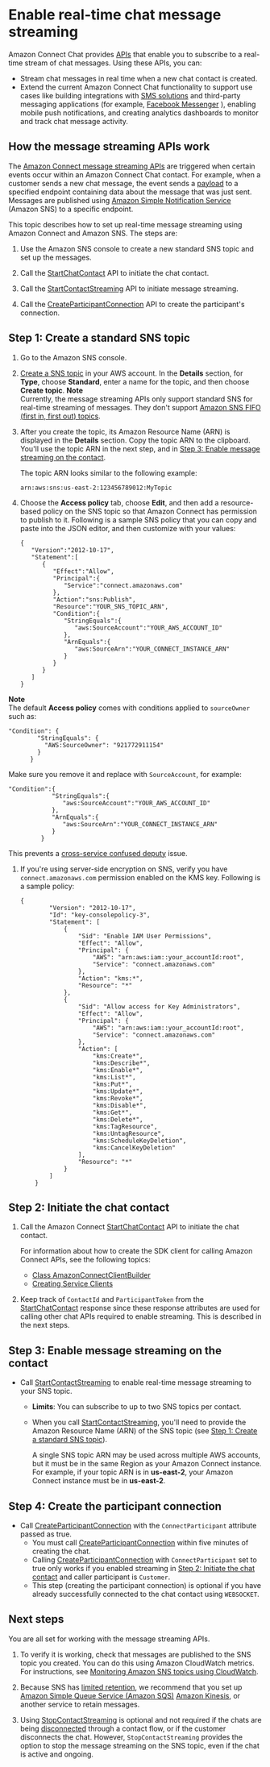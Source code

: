 # Enable real\-time chat message streaming<a name="chat-message-streaming"></a>

Amazon Connect Chat provides [APIs](https://docs.aws.amazon.com/connect/latest/APIReference/Welcome.html) that enable you to subscribe to a real\-time stream of chat messages\. Using these APIs, you can: 
+ Stream chat messages in real time when a new chat contact is created\.
+ Extend the current Amazon Connect Chat functionality to support use cases like building integrations with [SMS solutions](http://aws.amazon.com/blogs/contact-center/building-personalized-customer-experiences-over-sms-through-amazon-connect/) and third\-party messaging applications \(for example, [Facebook Messenger](http://aws.amazon.com/blogs/contact-center/adding-digital-messaging-channels-to-your-amazon-connect-contact-center/) \), enabling mobile push notifications, and creating analytics dashboards to monitor and track chat message activity\. 

## How the message streaming APIs work<a name="how-chat-message-streaming-apis-work"></a>

The [Amazon Connect message streaming APIs](https://docs.aws.amazon.com/connect/latest/APIReference/Welcome.html) are triggered when certain events occur within an Amazon Connect Chat contact\. For example, when a customer sends a new chat message, the event sends a [payload](sns-payload.md) to a specified endpoint containing data about the message that was just sent\. Messages are published using [Amazon Simple Notification Service](https://docs.aws.amazon.com/sns/latest/dg/welcome.html) \(Amazon SNS\) to a specific endpoint\. 

This topic describes how to set up real\-time message streaming using Amazon Connect and Amazon SNS\. The steps are: 

1. Use the Amazon SNS console to create a new standard SNS topic and set up the messages\.

1. Call the [StartChatContact](https://docs.aws.amazon.com/connect/latest/APIReference/API_StartChatContact.html) API to initiate the chat contact\.

1. Call the [StartContactStreaming](https://docs.aws.amazon.com/connect/latest/APIReference/API_StartContactStreaming.html) API to initiate message streaming\. 

1. Call the [CreateParticipantConnection](https://docs.aws.amazon.com/connect-participant/latest/APIReference/API_CreateParticipantConnection.html) API to create the participant's connection\.

## Step 1: Create a standard SNS topic<a name="step1-chat-streaming"></a>

1. Go to the Amazon SNS console\. 

1. [Create a SNS topic](https://docs.aws.amazon.com/sns/latest/dg/sns-create-topic.html) in your AWS account\. In the **Details** section, for **Type**, choose **Standard**, enter a name for the topic, and then choose **Create topic**\.
**Note**  
Currently, the message streaming APIs only support standard SNS for real\-time streaming of messages\. They don't support [Amazon SNS FIFO \(first in, first out\) topics](https://docs.aws.amazon.com/sns/latest/dg/sns-fifo-topics.html)\. 

1. After you create the topic, its Amazon Resource Name \(ARN\) is displayed in the **Details** section\. Copy the topic ARN to the clipboard\. You'll use the topic ARN in the next step, and in [Step 3: Enable message streaming on the contact](#step3-chat-streaming)\. 

   The topic ARN looks similar to the following example: 

   ```
   arn:aws:sns:us-east-2:123456789012:MyTopic                                
   ```

1. Choose the **Access policy** tab, choose **Edit**, and then add a resource\-based policy on the SNS topic so that Amazon Connect has permission to publish to it\. Following is a sample SNS policy that you can copy and paste into the JSON editor, and then customize with your values: 

   ```
   {
      "Version":"2012-10-17",
      "Statement":[
         {
            "Effect":"Allow",
            "Principal":{
               "Service":"connect.amazonaws.com"
            },
            "Action":"sns:Publish",
            "Resource":"YOUR_SNS_TOPIC_ARN",
            "Condition":{
               "StringEquals":{
                  "aws:SourceAccount":"YOUR_AWS_ACCOUNT_ID"
               },
               "ArnEquals":{
                  "aws:SourceArn":"YOUR_CONNECT_INSTANCE_ARN"
               }
            }
         }
      ]
   }
   ```
**Note**  
The default **Access policy** comes with conditions applied to `sourceOwner` such as:   

   ```
   "Condition": {
           "StringEquals": {
             "AWS:SourceOwner": "921772911154"
           }
         }
   ```
Make sure you remove it and replace with `SourceAccount`, for example:  

   ```
   "Condition":{
               "StringEquals":{
                  "aws:SourceAccount":"YOUR_AWS_ACCOUNT_ID"
               },
               "ArnEquals":{
                  "aws:SourceArn":"YOUR_CONNECT_INSTANCE_ARN"
               }
            }
   ```
This prevents a [cross\-service confused deputy](cross-service-confused-deputy-prevention.md) issue\. 

1. If you're using server\-side encryption on SNS, verify you have `connect.amazonaws.com` permission enabled on the KMS key\. Following is a sample policy:

   ```
   {
           "Version": "2012-10-17",
           "Id": "key-consolepolicy-3",
           "Statement": [
               {
                   "Sid": "Enable IAM User Permissions",
                   "Effect": "Allow",
                   "Principal": {
                       "AWS": "arn:aws:iam::your_accountId:root",
                       "Service": "connect.amazonaws.com"
                   },
                   "Action": "kms:*",
                   "Resource": "*"
               },
               {
                   "Sid": "Allow access for Key Administrators",
                   "Effect": "Allow",
                   "Principal": {
                       "AWS": "arn:aws:iam::your_accountId:root",
                       "Service": "connect.amazonaws.com"
                   },
                   "Action": [
                       "kms:Create*",
                       "kms:Describe*",
                       "kms:Enable*",
                       "kms:List*",
                       "kms:Put*",
                       "kms:Update*",
                       "kms:Revoke*",
                       "kms:Disable*",
                       "kms:Get*",
                       "kms:Delete*",
                       "kms:TagResource",
                       "kms:UntagResource",
                       "kms:ScheduleKeyDeletion",
                       "kms:CancelKeyDeletion"
                   ],
                   "Resource": "*"
               }
           ]
       }
   ```

## Step 2: Initiate the chat contact<a name="step2-chat-streaming"></a>

1. Call the Amazon Connect [StartChatContact](https://docs.aws.amazon.com/connect/latest/APIReference/API_StartChatContact.html) API to initiate the chat contact\. 

   For information about how to create the SDK client for calling Amazon Connect APIs, see the following topics:
   + [Class AmazonConnectClientBuilder](https://docs.aws.amazon.com/AWSJavaSDK/latest/javadoc/com/amazonaws/services/connect/AmazonConnectClientBuilder.html) 
   + [Creating Service Clients](https://docs.aws.amazon.com/sdk-for-java/v1/developer-guide/creating-clients.html) 

1. Keep track of `ContactId` and `ParticipantToken` from the [StartChatContact](https://docs.aws.amazon.com/connect/latest/APIReference/API_StartChatContact.html) response since these response attributes are used for calling other chat APIs required to enable streaming\. This is described in the next steps\.

## Step 3: Enable message streaming on the contact<a name="step3-chat-streaming"></a>
+ Call [StartContactStreaming](https://docs.aws.amazon.com/connect/latest/APIReference/API_StartContactStreaming.html) to enable real\-time message streaming to your SNS topic\.
  + **Limits**: You can subscribe to up to two SNS topics per contact\.
  + When you call [StartContactStreaming](https://docs.aws.amazon.com/connect/latest/APIReference/API_StartContactStreaming.html), you'll need to provide the Amazon Resource Name \(ARN\) of the SNS topic \(see [Step 1: Create a standard SNS topic](#step1-chat-streaming)\)\.

    A single SNS topic ARN may be used across multiple AWS accounts, but it must be in the same Region as your Amazon Connect instance\. For example, if your topic ARN is in **us\-east\-2**, your Amazon Connect instance must be in **us\-east\-2**\.

## Step 4: Create the participant connection<a name="step4-chat-streaming"></a>
+ Call [CreateParticipantConnection](https://docs.aws.amazon.com/connect-participant/latest/APIReference/API_CreateParticipantConnection.html) with the `ConnectParticipant` attribute passed as true\. 
  + You must call [CreateParticipantConnection](https://docs.aws.amazon.com/connect-participant/latest/APIReference/API_CreateParticipantConnection.html) within five minutes of creating the chat\.
  + Calling [CreateParticipantConnection](https://docs.aws.amazon.com/connect-participant/latest/APIReference/API_CreateParticipantConnection.html) with `ConnectParticipant` set to true only works if you enabled streaming in [Step 2: Initiate the chat contact](#step2-chat-streaming) and caller participant is `Customer`\.
  + This step \(creating the participant connection\) is optional if you have already successfully connected to the chat contact using `WEBSOCKET`\.

## Next steps<a name="nextsteps-chat-streaming"></a>

You are all set for working with the message streaming APIs\.

1. To verify it is working, check that messages are published to the SNS topic you created\. You can do this using Amazon CloudWatch metrics\. For instructions, see [Monitoring Amazon SNS topics using CloudWatch](https://docs.aws.amazon.com/sns/latest/dg/sns-monitoring-using-cloudwatch.html)\. 

1. Because SNS has [limited retention](http://aws.amazon.com/blogs/aws/sns-ttl-control/), we recommend that you set up [Amazon Simple Queue Service \(Amazon SQS\)](http://aws.amazon.com/sqs/) [Amazon Kinesis](http://aws.amazon.com/kinesis/), or another service to retain messages\. 

1. Using [StopContactStreaming](https://docs.aws.amazon.com/connect/latest/APIReference/API_StopContactStreaming.html) is optional and not required if the chats are being [disconnected](disconnect-hang-up.md) through a contact flow, or if the customer disconnects the chat\. However, `StopContactStreaming` provides the option to stop the message streaming on the SNS topic, even if the chat is active and ongoing\.